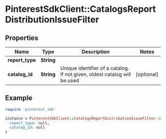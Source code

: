 # PinterestSdkClient::CatalogsReportDistributionIssueFilter

## Properties

| Name | Type | Description | Notes |
| ---- | ---- | ----------- | ----- |
| **report_type** | **String** |  |  |
| **catalog_id** | **String** | Unique identifier of a catalog. If not given, oldest catalog will be used | [optional] |

## Example

```ruby
require 'pinterest_sdk'

instance = PinterestSdkClient::CatalogsReportDistributionIssueFilter.new(
  report_type: null,
  catalog_id: null
)
```


